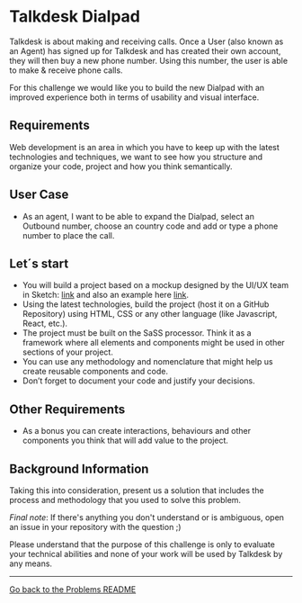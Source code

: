 # Talkdesk Dialpad

Talkdesk is about making and receiving calls. Once a User (also known as an Agent) has signed up for Talkdesk and has created their own account, they will then buy a new phone number. Using this number, the user is able to make & receive phone calls.

For this challenge we would like you to build the new Dialpad with an improved experience both in terms of usability and visual interface.

## Requirements
Web development is an area in which you have to keep up with the latest technologies and techniques, we want to see how you structure and organize your code, project and how you think semantically.

## User Case
- As an agent, I want to be able to expand the Dialpad, select an Outbound number, choose an country code and add or type a phone number to place the call.

## Let´s start
- You will build a project based on a mockup designed by the UI/UX team in Sketch: [link](/problems/assets/dialpad/talkdeskdialpad.sketch) and also an example here [link](/problems/assets/dialpad/example.pdf).
- Using the latest technologies, build the project (host it on a GitHub Repository) using HTML, CSS or any other language (like Javascript, React, etc.).
- The project must be built on the SaSS processor. Think it as a framework where all elements and components might be used in other sections of your project.
- You can use any methodology and nomenclature that might help us create reusable components and code.
- Don’t forget to document your code and justify your decisions.

## Other Requirements
- As a bonus you can create interactions, behaviours and other components you think that will add value to the project.

## Background Information

Taking this into consideration, present us a solution that includes the process and methodology that you used to solve this problem.

*Final note*: If there's anything you don't understand or is ambiguous, open an issue in your repository with the question ;)

Please understand that the purpose of this challenge is only to evaluate your technical abilities and none of your work will be used by Talkdesk by any means.

---

[Go back to the Problems README](README.md)
